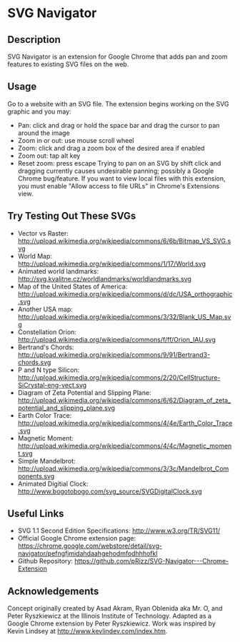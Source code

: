 SVG Navigator
====================

Description
--------------------------------
SVG Navigator is an extension for Google Chrome that adds pan and zoom features to existing SVG files on the web.

Usage
--------------------------------
Go to a website with an SVG file. The extension begins working on the SVG graphic and you may:
* Pan: click and drag or hold the space bar and drag the cursor to pan around the image
* Zoom in or out: use mouse scroll wheel
* Zoom: click and drag a zoom box of the desired area if enabled
* Zoom out: tap alt key
* Reset zoom: press escape
Trying to pan on an SVG by shift click and dragging currently causes undesirable panning; possibly a Google Chrome bug/feature.
If you want to view local files with this extension, you must enable "Allow access to file URLs" in Chrome's Extensions view.

Try Testing Out These SVGs
---------------------------------
* Vector vs Raster: http://upload.wikimedia.org/wikipedia/commons/6/6b/Bitmap_VS_SVG.svg
* World Map: http://upload.wikimedia.org/wikipedia/commons/1/17/World.svg
* Animated world landmarks: http://svg.kvalitne.cz/worldlandmarks/worldlandmarks.svg
* Map of the United States of America: http://upload.wikimedia.org/wikipedia/commons/d/dc/USA_orthographic.svg
* Another USA map: http://upload.wikimedia.org/wikipedia/commons/3/32/Blank_US_Map.svg
* Constellation Orion: http://upload.wikimedia.org/wikipedia/commons/f/ff/Orion_IAU.svg
* Bertrand's Chords: http://upload.wikimedia.org/wikipedia/commons/9/91/Bertrand3-chords.svg
* P and N type Silicon: http://upload.wikimedia.org/wikipedia/commons/2/20/CellStructure-SiCrystal-eng-vect.svg
* Diagram of Zeta Potential and Slipping Plane: http://upload.wikimedia.org/wikipedia/commons/6/62/Diagram_of_zeta_potential_and_slipping_plane.svg
* Earth Color Trace: http://upload.wikimedia.org/wikipedia/commons/4/4e/Earth_Color_Trace.svg
* Magnetic Moment: http://upload.wikimedia.org/wikipedia/commons/4/4c/Magnetic_moment.svg
* Simple Mandelbrot: http://upload.wikimedia.org/wikipedia/commons/3/3c/Mandelbrot_Components.svg
* Animated Digitial Clock: http://www.bogotobogo.com/svg_source/SVGDigitalClock.svg

Useful Links
------------------------------
* SVG 1.1 Second Edition Specifications: http://www.w3.org/TR/SVG11/
* Official Google Chrome extension page: https://chrome.google.com/webstore/detail/svg-navigator/pefngfjmidahdaahgehodmfodhhhofkl
* Github Repository: https://github.com/pRizz/SVG-Navigator---Chrome-Extension

Acknowledgements
-----------------------------
Concept originally created by Asad Akram, Ryan Oblenida aka Mr. O, and Peter Ryszkiewicz at the Illinois Institute of Technology. Adapted as a Google Chrome extension by Peter Ryszkiewicz. Work was inspired by Kevin Lindsey at http://www.kevlindev.com/index.htm.
